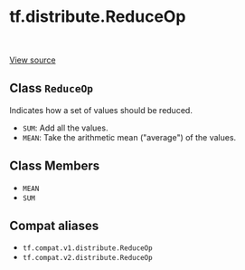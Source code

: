 <div itemscope itemtype="http://developers.google.com/ReferenceObject">
<meta itemprop="name" content="tf.distribute.ReduceOp" />
<meta itemprop="path" content="Stable" />
<meta itemprop="property" content="MEAN"/>
<meta itemprop="property" content="SUM"/>
</div>

# tf.distribute.ReduceOp

<!-- Insert buttons and diff -->

<table class="tfo-notebook-buttons tfo-api" align="left">
</table>

<a target="_blank" href="/code/stable/tensorflow/python/distribute/reduce_util.py">View source</a>



## Class `ReduceOp`

Indicates how a set of values should be reduced.



<!-- Placeholder for "Used in" -->

* `SUM`: Add all the values.
* `MEAN`: Take the arithmetic mean ("average") of the values.

## Class Members

* `MEAN` <a id="MEAN"></a>
* `SUM` <a id="SUM"></a>


## Compat aliases

* `tf.compat.v1.distribute.ReduceOp`
* `tf.compat.v2.distribute.ReduceOp`

